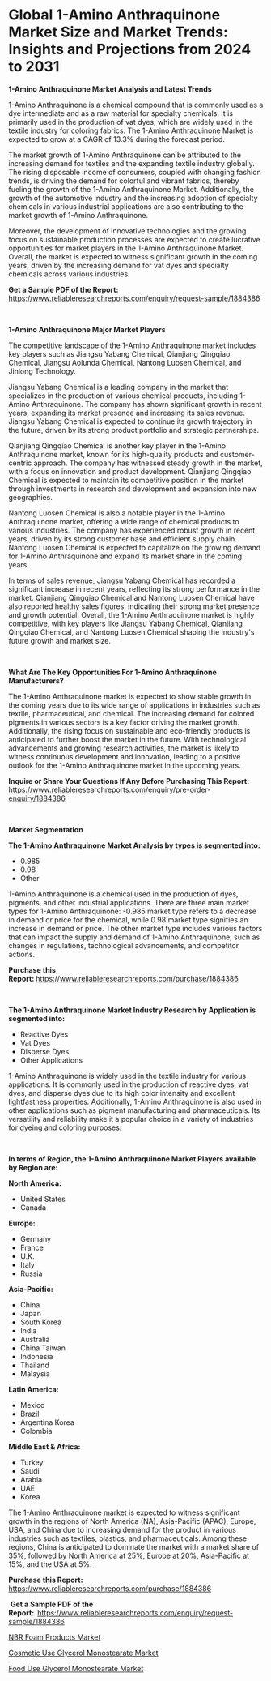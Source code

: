 <p><h1>Global 1-Amino Anthraquinone Market Size and Market Trends: Insights and Projections from 2024 to 2031</h1></p><p><strong>1-Amino Anthraquinone Market Analysis and Latest Trends</strong></p>
<p><p>1-Amino Anthraquinone is a chemical compound that is commonly used as a dye intermediate and as a raw material for specialty chemicals. It is primarily used in the production of vat dyes, which are widely used in the textile industry for coloring fabrics. The 1-Amino Anthraquinone Market is expected to grow at a CAGR of 13.3% during the forecast period.</p><p>The market growth of 1-Amino Anthraquinone can be attributed to the increasing demand for textiles and the expanding textile industry globally. The rising disposable income of consumers, coupled with changing fashion trends, is driving the demand for colorful and vibrant fabrics, thereby fueling the growth of the 1-Amino Anthraquinone Market. Additionally, the growth of the automotive industry and the increasing adoption of specialty chemicals in various industrial applications are also contributing to the market growth of 1-Amino Anthraquinone.</p><p>Moreover, the development of innovative technologies and the growing focus on sustainable production processes are expected to create lucrative opportunities for market players in the 1-Amino Anthraquinone Market. Overall, the market is expected to witness significant growth in the coming years, driven by the increasing demand for vat dyes and specialty chemicals across various industries.</p></p>
<p><strong>Get a Sample PDF of the Report:&nbsp;</strong> <a href="https://www.reliableresearchreports.com/enquiry/request-sample/1884386">https://www.reliableresearchreports.com/enquiry/request-sample/1884386</a></p>
<p>&nbsp;</p>
<p><strong>1-Amino Anthraquinone Major Market Players</strong></p>
<p><p>The competitive landscape of the 1-Amino Anthraquinone market includes key players such as Jiangsu Yabang Chemical, Qianjiang Qingqiao Chemical, Jiangsu Aolunda Chemical, Nantong Luosen Chemical, and Jinlong Technology. </p><p>Jiangsu Yabang Chemical is a leading company in the market that specializes in the production of various chemical products, including 1-Amino Anthraquinone. The company has shown significant growth in recent years, expanding its market presence and increasing its sales revenue. Jiangsu Yabang Chemical is expected to continue its growth trajectory in the future, driven by its strong product portfolio and strategic partnerships.</p><p>Qianjiang Qingqiao Chemical is another key player in the 1-Amino Anthraquinone market, known for its high-quality products and customer-centric approach. The company has witnessed steady growth in the market, with a focus on innovation and product development. Qianjiang Qingqiao Chemical is expected to maintain its competitive position in the market through investments in research and development and expansion into new geographies.</p><p>Nantong Luosen Chemical is also a notable player in the 1-Amino Anthraquinone market, offering a wide range of chemical products to various industries. The company has experienced robust growth in recent years, driven by its strong customer base and efficient supply chain. Nantong Luosen Chemical is expected to capitalize on the growing demand for 1-Amino Anthraquinone and expand its market share in the coming years.</p><p>In terms of sales revenue, Jiangsu Yabang Chemical has recorded a significant increase in recent years, reflecting its strong performance in the market. Qianjiang Qingqiao Chemical and Nantong Luosen Chemical have also reported healthy sales figures, indicating their strong market presence and growth potential. Overall, the 1-Amino Anthraquinone market is highly competitive, with key players like Jiangsu Yabang Chemical, Qianjiang Qingqiao Chemical, and Nantong Luosen Chemical shaping the industry's future growth and market size.</p></p>
<p>&nbsp;</p>
<p><strong>What Are The Key Opportunities For 1-Amino Anthraquinone Manufacturers?</strong></p>
<p><p>The 1-Amino Anthraquinone market is expected to show stable growth in the coming years due to its wide range of applications in industries such as textile, pharmaceutical, and chemical. The increasing demand for colored pigments in various sectors is a key factor driving the market growth. Additionally, the rising focus on sustainable and eco-friendly products is anticipated to further boost the market in the future. With technological advancements and growing research activities, the market is likely to witness continuous development and innovation, leading to a positive outlook for the 1-Amino Anthraquinone market in the upcoming years.</p></p>
<p><strong>Inquire or Share Your Questions If Any Before Purchasing This Report:</strong> <a href="https://www.reliableresearchreports.com/enquiry/pre-order-enquiry/1884386">https://www.reliableresearchreports.com/enquiry/pre-order-enquiry/1884386</a></p>
<p>&nbsp;</p>
<p><strong>Market Segmentation</strong></p>
<p><strong>The 1-Amino Anthraquinone Market Analysis by types is segmented into:</strong></p>
<p><ul><li>0.985</li><li>0.98</li><li>Other</li></ul></p>
<p><p>1-Amino Anthraquinone is a chemical used in the production of dyes, pigments, and other industrial applications. There are three main market types for 1-Amino Anthraquinone: -0.985 market type refers to a decrease in demand or price for the chemical, while 0.98 market type signifies an increase in demand or price. The other market type includes various factors that can impact the supply and demand of 1-Amino Anthraquinone, such as changes in regulations, technological advancements, and competitor actions.</p></p>
<p><strong>Purchase this Report:&nbsp;</strong><a href="https://www.reliableresearchreports.com/purchase/1884386">https://www.reliableresearchreports.com/purchase/1884386</a></p>
<p>&nbsp;</p>
<p><strong>The 1-Amino Anthraquinone Market Industry Research by Application is segmented into:</strong></p>
<p><ul><li>Reactive Dyes</li><li>Vat Dyes</li><li>Disperse Dyes</li><li>Other Applications</li></ul></p>
<p><p>1-Amino Anthraquinone is widely used in the textile industry for various applications. It is commonly used in the production of reactive dyes, vat dyes, and disperse dyes due to its high color intensity and excellent lightfastness properties. Additionally, 1-Amino Anthraquinone is also used in other applications such as pigment manufacturing and pharmaceuticals. Its versatility and reliability make it a popular choice in a variety of industries for dyeing and coloring purposes.</p></p>
<p>&nbsp;</p>
<p><strong>In terms of Region, the 1-Amino Anthraquinone Market Players available by Region are:</strong></p>
<p>
    <p> <strong> North America: </strong>
        <ul>
            <li>United States</li>
            <li>Canada</li>
        </ul>
        </p> 
    <p> <strong> Europe: </strong>
        <ul>
            <li>Germany</li>
            <li>France</li>
            <li>U.K.</li>
            <li>Italy</li>
            <li>Russia</li>
        </ul>
        </p> 
    <p> <strong> Asia-Pacific: </strong>
        <ul>
            <li>China</li>
            <li>Japan</li>
            <li>South Korea</li>
            <li>India</li>
            <li>Australia</li>
            <li>China Taiwan</li>
            <li>Indonesia</li>
            <li>Thailand</li>
            <li>Malaysia</li>
        </ul>
        </p> 
    <p> <strong> Latin America: </strong>
        <ul>
            <li>Mexico</li>
            <li>Brazil</li>
            <li>Argentina Korea</li>
            <li>Colombia</li>
        </ul>
        </p> 
    <p> <strong> Middle East & Africa: </strong>
        <ul>
            <li>Turkey</li>
            <li>Saudi</li>
            <li>Arabia</li>
            <li>UAE</li>
            <li>Korea</li>
        </ul>
    </p>
    </p>
<p><p>The 1-Amino Anthraquinone market is expected to witness significant growth in the regions of North America (NA), Asia-Pacific (APAC), Europe, USA, and China due to increasing demand for the product in various industries such as textiles, plastics, and pharmaceuticals. Among these regions, China is anticipated to dominate the market with a market share of 35%, followed by North America at 25%, Europe at 20%, Asia-Pacific at 15%, and the USA at 5%.</p></p>
<p><strong>Purchase this Report: </strong><a href="https://www.reliableresearchreports.com/purchase/1884386">https://www.reliableresearchreports.com/purchase/1884386</a></p>
<p>&nbsp;<strong>Get a Sample PDF of the Report:&nbsp;&nbsp;</strong><a href="https://www.reliableresearchreports.com/enquiry/request-sample/1884386">https://www.reliableresearchreports.com/enquiry/request-sample/1884386</a></p>
<p><strong></strong></p>
<p><p><a href="https://github.com/provorikovar/Market-Research-Report-List-3/blob/main/nbr-foam-products-market.md">NBR Foam Products Market</a></p><p><a href="https://github.com/beatblasta/Market-Research-Report-List-2/blob/main/cosmetic-use-glycerol-monostearate-market.md">Cosmetic Use Glycerol Monostearate Market</a></p><p><a href="https://github.com/angelajermaine/Market-Research-Report-List-2/blob/main/food-use-glycerol-monostearate-market.md">Food Use Glycerol Monostearate Market</a></p></p>